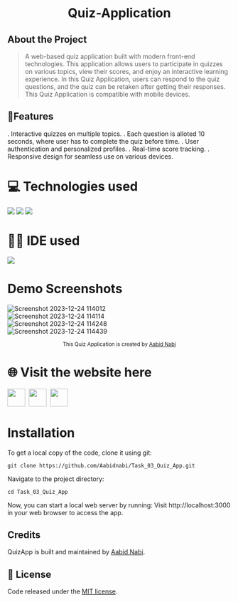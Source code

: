 <h1 align="center">Quiz-Application</h1> 
 
## About the Project
> A web-based quiz application built with modern front-end technologies. 
> This application allows users to participate in quizzes on various topics, view their scores, and enjoy an interactive learning experience.
> In this Quiz Application, users can respond to the quiz questions, and the quiz can be retaken after getting their responses. 
> This Quiz Application is compatible with mobile devices.

## 📝Features
. Interactive quizzes on multiple topics.
. Each question is alloted 10 seconds, where user has to complete the quiz before time. 
. User authentication and personalized profiles.
. Real-time score tracking.
. Responsive design for seamless use on various devices.

# 💻 Technologies used
<img src="https://img.shields.io/badge/HTML5-FF3300?style=for-the-badge&logo=html5&logoColor=white">
<img src="https://img.shields.io/badge/CSS3-0066FF?style=for-the-badge&logo=css3&logoColor=white">
<img src="https://img.shields.io/badge/JavaScript-FFF600?style=for-the-badge&logo=javascript&logoColor=white">

# 👩‍💻 IDE used
<img src="https://img.shields.io/badge/Visual_Studio_Code-0078D4?style=for-the-badge&logo=visual%20studio%20code&logoColor=white">

# Demo Screenshots

![Screenshot 2023-12-24 114012](https://github.com/Aabidnabi/InnovixionTech-Dec1/assets/69672207/9543ab59-f358-40ca-aa55-3e5bf83f34b1)<br>
![Screenshot 2023-12-24 114114](https://github.com/Aabidnabi/InnovixionTech-Dec1/assets/69672207/f51ec7e1-89c4-4c6c-b9c6-b48d319db420)<br>
![Screenshot 2023-12-24 114248](https://github.com/Aabidnabi/InnovixionTech-Dec1/assets/69672207/c729530a-6093-4f44-a64f-2d6948d759b3)<br>
![Screenshot 2023-12-24 114439](https://github.com/Aabidnabi/InnovixionTech-Dec1/assets/69672207/f207ad47-f12f-4b6b-a59a-07788148ec58)
<div align="center">
<sub>This Quiz Application is created by
<a href="https://github.com/Aabidnabi">Aabid Nabi </a>
</sub>
</div>

# 🌐 Visit the website here
<a href="https://valentinefernandes.github.io/Quiz-Application/">
<img width="40" height="40" src="https://github.com/ValentineFernandes/ValentineFernandes/blob/main/Portfolio/github.png"></a>
&nbsp;<a href="https://quizapplsite.netlify.app"><img width="40" height="40" src="https://github.com/ValentineFernandes/ValentineFernandes/blob/main/Portfolio/netlify.jpg"></a>
&nbsp;<a href="https://quiz-application-pearl.vercel.app/"><img width="40" height="40" src="https://github.com/ValentineFernandes/ValentineFernandes/blob/main/Portfolio/vercel.png"></a>

# Installation
To get a local copy of the code, clone it using git:

```
git clone https://github.com/Aabidnabi/Task_03_Quiz_App.git
```
Navigate to the project directory:
```
cd Task_03_Quiz_App
```
Now, you can start a local web server by running:
Visit http://localhost:3000 in your web browser to access the app.

## Credits
QuizApp is built and maintained by [Aabid Nabi](https://portfolioaabidnabi.nelify.app).

## 📕 License
Code released under the [MIT license](#).
